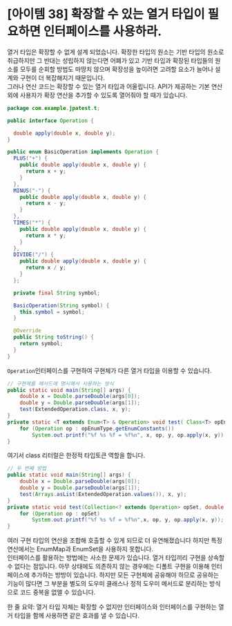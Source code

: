 # [아이템 38] 확장할 수 있는 열거 타입이 필요하면 인터페이스를 사용하라.

열거 타입은 확장할 수 없게 설계 되었습니다. 확장한 타입의 원소는 기반 타입의 원소로 취급하지만 그 반대는 성립하지 않는다면 어폐가 있고 기반 타입과 확장된 타입들의 원소를 모두를 순회할 방법도 마땅치 않으며 확장성을 높이려면 고려할 요소가 늘어나 설계와 구현이 더 복잡해지기 때문입니다.
</br>
그러나 연산 코드는 확장할 수 있는 열거 타입과 어울립니다. API가 제공하는 기본 연산 외에 사용자가 확장 연산을 추가할 수 있도록 열어줘야 할 때가 있습니다. 

``` java
package com.example.jpatest.t;

public interface Operation {

  double apply(double x, double y);
}

public enum BasicOperation implements Operation {
  PLUS("+") {
    public double apply(double x, double y) {
      return x + y;
    }
  },
  MINUS("-") {
    public double apply(double x, double y) {
      return x - y;
    }
  },
  TIMES("*") {
    public double apply(double x, double y) {
      return x * y;
    }
  },
  DIVIDE("/") {
    public double apply(double x, double y) {
      return x / y;
    }
  };

  private final String symbol;

  BasicOperation(String symbol) {
    this.symbol = symbol;
  }

  @Override
  public String toString() {
    return symbol;
  }
}
```
`Operation`인터페이스를 구현하여 구현체가 다른 열거 타입을 이용할 수 있습니다.

``` java
// 구현체를 메서드에 명시해서 사용하는 방식
public static void main(String[] args) {
    double x = Double.parseDouble(args[0]); 
    double y = Double.parseDouble(args[1]); 
    test(ExtendedOperation.class, x, y);
}
private static <T extends Enum<T> & Operation> void test( Class<T> opEnumType, double x, double y) {
    for (Operation op : opEnumType.getEnumConstants())
        System.out.printf("%f %s %f = %f%n", x, op, y, op.apply(x, y));
}
```

여기서 class 리터럴은 한정적 타입토큰 역할을 합니다.

``` java
// 두 번째 방법
public static void main(String[] args) {
    double x = Double.parseDouble(args[0]);
    double y = Double.parseDouble(args[1]); 
    test(Arrays.asList(ExtendedOperation.values()), x, y);
}
private static void test(Collection<? extends Operation> opSet, double x, double y) {
    for (Operation op : opSet)
        System.out.printf("%f %s %f = %f%n",x, op, y, op.apply(x, y));
}
```
여러 구현 타입의 연산을 조합해 호출할 수 있게 되므로 더 유연해졌습니다 하지만 특정 연산에서는 EnumMap과 EnumSet을 사용하지 못합니다.</br>
인터페이스를 활용하는 방법에는 사소한 문제가 있습니다. 열거 타입끼리 구현을 상속할 수 없다는 점입니다. 아무 상태에도 의존하지 않는 경우에는 디폴트 구현을 이용해 인터페이스에 추가하는 방방이 있습니다. 하지만 모든 구현체에 공유해야 하므로 공유하는 기능이 많다면 그 부분을 별도의 도우미 클래스나 정적 도우미 메서드로 분리하는 방식으로 코드 중복을 없앨 수 있습니다.

한 줄 요약: 열거 타입 자체는 확장할 수 없지만 인터페이스와 인터페이스를 구현하는 열거 타입을 함께 사용하면 같은 효과를 낼 수 있습니다.
